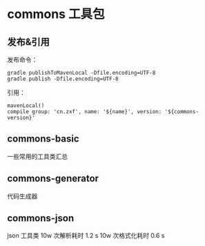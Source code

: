 ﻿# commons 工具包

## 发布&引用
发布命令：
```
gradle publishToMavenLocal -Dfile.encoding=UTF-8
gradle publish -Dfile.encoding=UTF-8
```

引用：
```
mavenLocal()
compile group: 'cn.zxf', name: '${name}', version: '${commons-version}'
```

## commons-basic
一些常用的工具类汇总

## commons-generator
代码生成器

## commons-json
json 工具类
10w 次解析耗时 1.2 s
10w 次格式化耗时 0.6 s